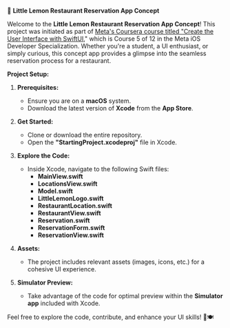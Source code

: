 🍋 **Little Lemon Restaurant Reservation App Concept**

Welcome to the **Little Lemon Restaurant Reservation App Concept**! 
This project was initiated as part of [Meta's Coursera course titled "Create the User Interface with SwiftUI]([url](https://www.coursera.org/learn/create-the-user-interface-with-swiftui))," which is Course 5 of 12 in the Meta iOS Developer Specialization. 
Whether you're a student, a UI enthusiast, or simply curious, this concept app provides a glimpse into the seamless reservation process for a restaurant.

**Project Setup:**

1. **Prerequisites:**
    - Ensure you are on a **macOS** system.
    - Download the latest version of **Xcode** from the **App Store**.

2. **Get Started:**
    - Clone or download the entire repository.
    - Open the **"StartingProject.xcodeproj"** file in Xcode.

3. **Explore the Code:**
    - Inside Xcode, navigate to the following Swift files:
        - **MainView.swift**
        - **LocationsView.swift**
        - **Model.swift**
        - **LittleLemonLogo.swift**
        - **RestaurantLocation.swift**
        - **RestaurantView.swift**
        - **Reservation.swift**
        - **ReservationForm.swift**
        - **ReservationView.swift**

4. **Assets:**
    - The project includes relevant assets (images, icons, etc.) for a cohesive UI experience.

5. **Simulator Preview:**
    - Take advantage of the code for optimal preview within the **Simulator app** included with Xcode.

Feel free to explore the code, contribute, and enhance your UI skills! 🌟🍽️
